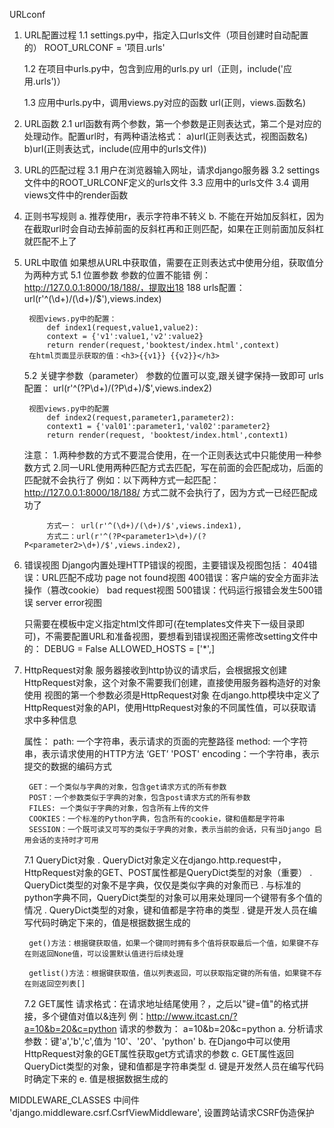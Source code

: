 URLconf
1. URL配置过程
    1.1 settings.py中，指定入口urls文件（项目创建时自动配置的）
        ROOT_URLCONF = '项目.urls'

    1.2 在项目中urls.py中，包含到应用的urls.py
        url（正则，include('应用.urls')）

    1.3 应用中urls.py中，调用views.py对应的函数
        url(正则，views.函数名)

2. URL函数
    2.1 url函数有两个参数，第一个参数是正则表达式，第二个是对应的处理动作。配置url时，有两种语法格式：
        a)url(正则表达式，视图函数名)
        b)url(正则表达式，include(应用中的urls文件))

3. URL的匹配过程
    3.1 用户在浏览器输入网址，请求django服务器
    3.2 settings文件中的ROOT_URLCONF定义的urls文件
    3.3 应用中的urls文件
    3.4 调用views文件中的render函数

4. 正则书写规则
    a. 推荐使用r，表示字符串不转义
    b. 不能在开始加反斜杠，因为在截取url时会自动去掉前面的反斜杠再和正则匹配，如果在正则前面加反斜杠就匹配不上了

5. URL中取值
    如果想从URL中获取值，需要在正则表达式中使用分组，获取值分为两种方式
    5.1 位置参数 参数的位置不能错
        例：http://127.0.0.1:8000/18/188/，提取出18  188
        urls配置：
            url(r'^(\d+)/(\d+)/$'),views.index)

        视图views.py中的配置：
            def index1(request,value1,value2):
            context = {'v1':value1,'v2':value2}
            return render(request,'booktest/index.html',context)
        在html页面显示获取的值：<h3>{{v1}} {{v2}}</h3>
        
    5.2 关键字参数（parameter） 参数的位置可以变,跟关键字保持一致即可
        urls配置：
            url(r'^(?P<parameter1>\d+)/(?P<parameter2>\d+)/$',views.index2)
        
        视图views.py中的配置
            def index2(request,parameter1,parameter2):
            context1 = {'val01':parameter1,'val02':parameter2}
            return render(request, 'booktest/index.html',context1)

    注意：
        1.两种参数的方式不要混合使用，在一个正则表达式中只能使用一种参数方式
        2.同一URL使用两种匹配方式去匹配，写在前面的会匹配成功，后面的匹配就不会执行了
        例如：以下两种方式一起匹配：http://127.0.0.1:8000/18/188/ 方式二就不会执行了，因为方式一已经匹配成功了

            方式一： url(r'^(\d+)/(\d+)/$',views.index1),
            方式二：url(r'^(?P<parameter1>\d+)/(?P<parameter2>\d+)/$',views.index2),

6. 错误视图
    Django内置处理HTTP错误的视图，主要错误及视图包括：
        404错误：URL匹配不成功 page not found视图
        400错误：客户端的安全方面非法操作（篡改cookie） bad request视图
        500错误：代码运行报错会发生500错误 server error视图

    只需要在模板中定义指定html文件即可(在templates文件夹下一级目录即可)，不需要配置URL和准备视图，要想看到错误视图还需修改setting文件中的：
        DEBUG = False
        ALLOWED_HOSTS = ['*',]

7. HttpRequest对象
    服务器接收到http协议的请求后，会根据报文创建HttpRequest对象，这个对象不需要我们创建，直接使用服务器构造好的对象使用
    视图的第一个参数必须是HttpRequest对象
    在django.http模块中定义了HttpRequest对象的API，使用HttpRequest对象的不同属性值，可以获取请求中多种信息

    属性：
        path: 一个字符串，表示请求的页面的完整路径
        method: 一个字符串，表示请求使用的HTTP方法 ‘GET’ 'POST'
        encoding：一个字符串，表示提交的数据的编码方式
        
        GET：一个类似与字典的对象，包含get请求方式的所有参数
        POST：一个参数类似于字典的对象，包含post请求方式的所有参数
        FILES: 一个类似于字典的对象，包含所有上传的文件
        COOKIES：一个标准的Python字典，包含所有的cookie，键和值都是字符串
        SESSION：一个既可读又可写的类似于字典的对象，表示当前的会话，只有当Django 启用会话的支持时才可用

    7.1 QueryDict对象
        . QueryDict对象定义在django.http.request中，HttpRequest对象的GET、POST属性都是QueryDict类型的对象（重要）
        . QueryDict类型的对象不是字典，仅仅是类似字典的对象而已
        . 与标准的python字典不同，QueryDict类型的对象可以用来处理同一个键带有多个值的情况
        . QueryDict类型的对象，键和值都是字符串的类型
        . 键是开发人员在编写代码时确定下来的，值是根据数据生成的

        get()方法：根据键获取值，如果一个键同时拥有多个值将获取最后一个值，如果键不存在则返回None值，可以设置默认值进行后续处理

        getlist()方法：根据键获取值，值以列表返回，可以获取指定键的所有值，如果键不存在则返回空列表[]
    7.2 GET属性
        请求格式：在请求地址结尾使用？，之后以"键=值"的格式拼接，多个键值对值以&连列
        例：http://www.itcast.cn/?a=10&b=20&c=python
        请求的参数为：
            a=10&b=20&c=python
            a. 分析请求参数：键'a','b','c',值为       '10'、'20'、'python'
            b. 在Django中可以使用HttpRequest对象的GET属性获取get方式请求的参数
            c. GET属性返回QueryDict类型的对象，键和值都是字符串类型
            d. 键是开发然人员在编写代码时确定下来的
            e. 值是根据数据生成的



MIDDLEWARE_CLASSES  中间件
'django.middleware.csrf.CsrfViewMiddleware', 设置跨站请求CSRF伪造保护

    

    
